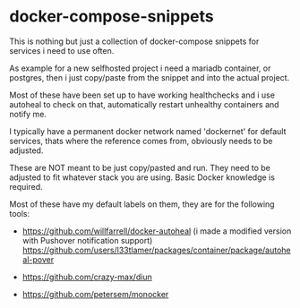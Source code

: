 # docker-compose-snippets

This is nothing but just a collection of docker-compose snippets for services i need to use often.

As example for a new selfhosted project i need a mariadb container, or postgres, then i just copy/paste from the snippet and into the actual project.

Most of these have been set up to have working healthchecks and i use autoheal to check on that, automatically restart unhealthy containers and notify me.

I typically have a permanent docker network named 'dockernet' for default services, thats where the reference comes from, obviously needs to be adjusted.

These are NOT meant to be just copy/pasted and run. They need to be adjusted to fit whatever stack you are using. Basic Docker knowledge is required.

Most of these have my default labels on them, they are for the following tools:

* https://github.com/willfarrell/docker-autoheal (i made a modified version with Pushover notification support)  
  https://github.com/users/l33tlamer/packages/container/package/autoheal-pover

* https://github.com/crazy-max/diun

* https://github.com/petersem/monocker
